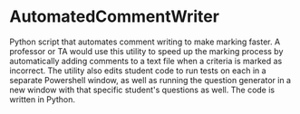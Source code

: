 # AutomatedCommentWriter
Python script that automates comment writing to make marking faster.
A professor or TA would use this utility to speed up the marking process by automatically adding comments to a text file when a criteria is marked as incorrect.
The utility also edits student code to run tests on each in a separate Powershell window, as well as running the question generator in a new window with that specific student's questions as well.
The code is written in Python.
